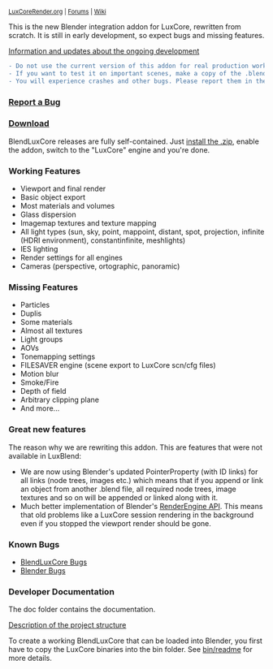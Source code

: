 <sup> [LuxCoreRender.org](https://luxcorerender.org/) | [Forums](https://forums.luxcorerender.org/) | [Wiki](http://wiki.luxcorerender.org/LuxCoreRender_Wiki) </sup>

This is the new Blender integration addon for LuxCore, rewritten from scratch.
It is still in early development, so expect bugs and missing features.

[Information and updates about the ongoing development](https://forums.luxcorerender.org/viewtopic.php?f=5&t=9)

```diff
- Do not use the current version of this addon for real production work!
- If you want to test it on important scenes, make a copy of the .blend file first!
- You will experience crashes and other bugs. Please report them in the bug tracker!
```

### [Report a Bug](https://github.com/LuxCoreRender/BlendLuxCore/issues/new)

### [Download](https://luxcorerender.org/download/)

BlendLuxCore releases are fully self-contained. 
Just [install the .zip](https://docs.blender.org/manual/en/dev/preferences/addons.html#header), enable the addon, switch to the "LuxCore" engine and you're done.

### Working Features

* Viewport and final render
* Basic object export
* Most materials and volumes
* Glass dispersion
* Imagemap textures and texture mapping
* All light types (sun, sky, point, mappoint, distant, spot, projection, infinite (HDRI environment), constantinfinite, meshlights)
* IES lighting
* Render settings for all engines
* Cameras (perspective, ortographic, panoramic)

### Missing Features

* Particles
* Duplis
* Some materials
* Almost all textures
* Light groups
* AOVs
* Tonemapping settings
* FILESAVER engine (scene export to LuxCore scn/cfg files)
* Motion blur
* Smoke/Fire
* Depth of field
* Arbitrary clipping plane
* And more...

### Great new features

The reason why we are rewriting this addon. This are features that were not available in LuxBlend:

* We are now using Blender's updated PointerProperty (with ID links) for all links (node trees, images etc.) which means that if you append or link an object from another .blend file, all required node trees, image textures and so on will be appended or linked along with it.
* Much better implementation of Blender's [RenderEngine API](https://docs.blender.org/api/2.79/bpy.types.RenderEngine.html). This means that old problems like a LuxCore session rendering in the background even if you stopped the viewport render should be gone.

### Known Bugs

* [BlendLuxCore Bugs](https://github.com/LuxCoreRender/BlendLuxCore/issues?utf8=%E2%9C%93&q=is%3Aissue+is%3Aopen+label%3Abug)
* [Blender Bugs](https://github.com/LuxCoreRender/BlendLuxCore/issues?q=is%3Aissue+is%3Aopen+label%3A%22blender+bug%22)

### Developer Documentation

The doc folder contains the documentation.

[Description of the project structure](https://github.com/LuxCoreRender/BlendLuxCore/blob/master/doc/project_structure.md)

To create a working BlendLuxCore that can be loaded into Blender, 
you first have to copy the LuxCore binaries into the bin folder.
See [bin/readme](https://github.com/LuxCoreRender/BlendLuxCore/blob/master/bin/readme.md) for more details.
